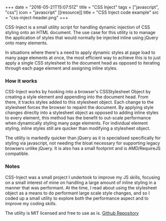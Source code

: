 +++
date = "2016-05-21T15:07:51Z"
title = "CSS Inject"
tags = ["javascript", "css"]
icon = "javascript"
[[resource]]
title = "CSS Inject code example"
src = "css-inject-header.png"
+++

CSS-Inject is a small utility script for handling dynamic injection of CSS styling onto an HTML document. The use case for this utility is to manage the application of styles that would normally be injected inline using jQuery onto many elements.

<!--more-->

In situations where there's a need to apply dynamic styles at page load to many page elements at once, the most efficient way to achieve this is to just apply a single CSS stylesheet to the document head as opposed to iterating through each page element and assigning inline styles.

### How it works

CSS-Inject works by hooking into a browser's CSSStylesheet Object by creating a style element and appending into the document head. From there, it tracks styles added to this stylesheet object. Each change to the stylesheet forces the browser to repaint the document. By applying style changes directly into a stylesheet object as opposed to adding inline styles to every element, this method has the benefit to out-scale performance when dynamically styling many page elements. For individual element styling, inline styles still are quicker than modifying a stylesheet object.

The utility is markedly quicker than jQuery as it is specialised specifically for styling via javascript, not needing the bloat necessary for supporting legacy browsers unlike jQuery. It is also has a small footprint and is AMD/RequireJS compatible.

### Notes

CSS-Inject was a small project I undertook to improve my JS skills, focusing on a small interest of mine on handling a large amount of inline styling in a manner that was performant. At the time, I read about using the stylesheet object as a means to do performant large scale style changes, and so I coded up a small utility to explore both the performance aspect and to improve my coding skills.

The utility is MIT licensed and free to use as is. [Github Repository](https://github.com/Bluefinger/css-inject)
